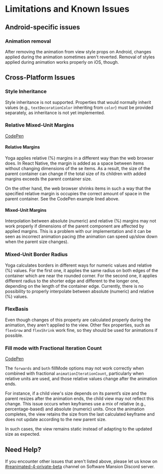 # Limitations and Known Issues

## Android-specific issues

### Animation removal

After removing the animation from view style props on Android, changes applied during the animation sometimes aren't reverted. Removal of styles applied during animation works properly on iOS, though.

## Cross-Platform Issues

### Style Inheritance

Style inheritance is not supported. Properties that would normally inherit values (e.g., `textDecorationColor` inheriting from `color`) must be provided separately, as inheritance is not yet implemented.

### Relative Mixed-Unit Margins

[CodePen](https://codepen.io/Mateusz-opaciski/pen/NWQVMMp?editors=1100)

#### Relative Margins

Yoga applies relative (%) margins in a different way than the web browser does. In React Native, the margin is added as a space between items without changing dimensions of the se items. As a result, the size of the parent container can change if the total size of its children with added margins exceeds the parent container size.

On the other hand, the web browser shrinks items in such a way that the specified relative margin is occupies the correct amount of space in the parent container. See the CodePen example lined above.

#### Mixed-Unit Margins

Interpolation between absolute (numeric) and relative (%) margins may not work properly if dimensions of the parent component are affected by applied margins. This is a problem with our implementation and it can be seen as incorrect animation pacing (the animation can speed up/slow down when the parent size changes).

### Mixed-Unit Border Radius

Yoga calculates borders in different ways for numeric values and relative (%) values. For the first one, it applies the same radius on both edges of the container which are near the rounded corner. For the second one, it applies different radius to the shorter edge and different to the longer one, depending on the length of the container edge. Currently, there is no possibility to properly interpolate between absolute (numeric) and relative (%) values.

### FlexBasis

Even though changes of this property are calculated properly during the animation, they aren't applied to the view. Other flex properties, such as `flexGrow` and `flexShrink` work fine, so they should be used for animations if possible.

### Fill mode with Fractional Iteration Count

[CodePen](https://codepen.io/Mateusz-opaciski/pen/YzmbwXM?editors=1100)

The `forwards` and `both` fillMode options may not work correctly when combined with fractional `animationIterationCount`, particularly when relative units are used, and those relative values change after the animation ends.

For instance, if a child view's size depends on its parent’s size and the parent resizes after the animation ends, the child view may not reflect this change. This issue occurs when keyframes use a mix of relative (e.g., percentage-based) and absolute (numeric) units. Once the animation completes, the view retains the size from the last calculated keyframe and does not update according to the new parent size.

In such cases, the view remains static instead of adapting to the updated size as expected.

## Need Help?

If you encounter other issues that aren't listed above, please let us know on [#reanimated-4-private-beta](https://discord.com/channels/464786597288738816/1308044483283390494) channel on Software Mansion Discord server.

